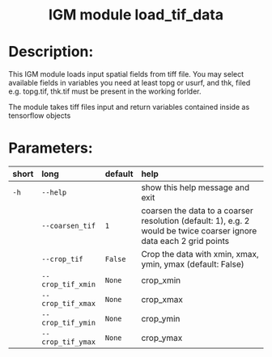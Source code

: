 ### <h1 align="center" id="title">IGM module load_tif_data </h1>

# Description:

This IGM module loads input spatial fields from tiff file. You may select
available fields in variables you need at least topg or usurf, and thk,
filed e.g. topg.tif, thk.tif must be present in the working forlder.

The module takes tiff files input and return variables contained inside as tensorflow objects
 
# Parameters: 


|short|long|default|help|
| :--- | :--- | :--- | :--- |
|`-h`|`--help`||show this help message and exit|
||`--coarsen_tif`|`1`|coarsen the data to a coarser resolution (default: 1), e.g. 2 would be twice coarser ignore data each 2 grid points|
||`--crop_tif`|`False`|Crop the data with xmin, xmax, ymin, ymax (default: False)|
||`--crop_tif_xmin`|`None`|crop_xmin|
||`--crop_tif_xmax`|`None`|crop_xmax|
||`--crop_tif_ymin`|`None`|crop_ymin|
||`--crop_tif_ymax`|`None`|crop_ymax|

